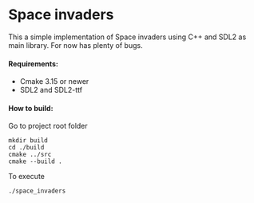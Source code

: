 # Space invaders

This a simple implementation of Space invaders using C++ and SDL2 as main library.
For now has plenty of bugs.

#### Requirements:
* Cmake 3.15 or newer
* SDL2 and SDL2-ttf

#### How to build:

Go to project root folder
```
mkdir build
cd ./build
cmake ../src
cmake --build .
```

To execute
```
./space_invaders
```
